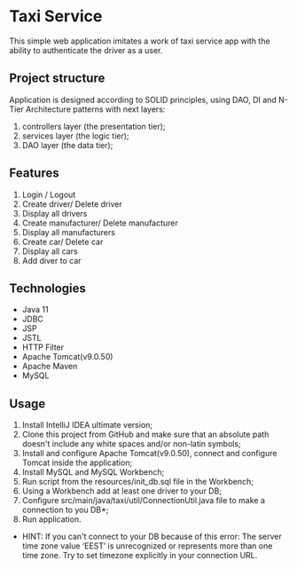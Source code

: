 ﻿Taxi Service
====
This simple web application imitates a work of taxi service app with the ability to authenticate the driver as a user.

Project structure
-----------
Application is designed according to SOLID principles, using DAO, DI and N-Tier Architecture patterns with next layers:
1. controllers layer (the presentation tier);
2. services layer (the logic tier);
3. DAO layer (the data tier);

Features
-----------
1. Login / Logout
2. Create driver/ Delete driver
3. Display all drivers
4. Create manufacturer/ Delete manufacturer
5. Display all manufacturers
6. Create car/ Delete car
7. Display all cars
8. Add diver to car

Technologies
-----------
* Java 11
* JDBC
* JSP
* JSTL
* HTTP Filter
* Apache Tomcat(v9.0.50)
* Apache Maven
* MySQL

Usage
-----------
1. Install IntelliJ IDEA ultimate version;
2. Clone this project from GitHub and make sure that an absolute path doesn't include any white spaces and/or non-latin
   symbols;
3. Install and configure Apache Tomcat(v9.0.50), connect and configure Tomcat inside the application;
4. Install MySQL and MySQL Workbench;
5. Run script from the resources/init_db.sql file in the Workbench;
6. Using a Workbench add at least one driver to your DB;
7. Configure src/main/java/taxi/util/ConnectionUtil.java file to make a connection to you DB*;
8. Run application.

*  HINT: If you can't connect to your DB because of this error:
   The server time zone value ‘EEST’ is unrecognized or represents more than one time zone.
   Try to set timezone explicitly in your connection URL.

